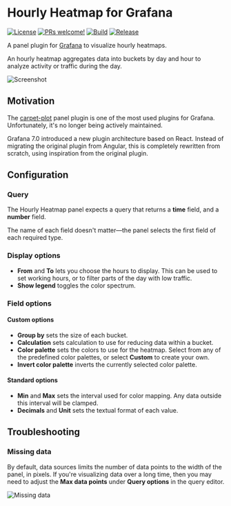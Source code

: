 # Hourly Heatmap for Grafana

[![License](https://img.shields.io/github/license/marcusolsson/grafana-hourly-heatmap-panel)](LICENSE)
[![PRs welcome!](https://img.shields.io/badge/PRs-welcome-brightgreen.svg)](#contribute)
[![Build](https://github.com/marcusolsson/grafana-hourly-heatmap-panel/workflows/CI/badge.svg)](https://github.com/marcusolsson/grafana-hourly-heatmap-panel/actions?query=workflow%3A%22CI%22)
[![Release](https://github.com/marcusolsson/grafana-hourly-heatmap-panel/workflows/Release/badge.svg)](https://github.com/marcusolsson/grafana-hourly-heatmap-panel/actions?query=workflow%3ARelease)

A panel plugin for [Grafana](https://grafana.com) to visualize hourly heatmaps.

An hourly heatmap aggregates data into buckets by day and hour to analyze activity or traffic during the day.

![Screenshot](https://github.com/marcusolsson/grafana-hourly-heatmap-panel/raw/master/src/img/screenshot.png)

## Motivation

The [carpet-plot](https://github.com/petrslavotinek/grafana-carpetplot) panel plugin is one of the most used plugins for Grafana. Unfortunately, it's no longer being actively maintained.

Grafana 7.0 introduced a new plugin architecture based on React. Instead of migrating the original plugin from Angular, this is completely rewritten from scratch, using inspiration from the original plugin.

## Configuration

### Query

The Hourly Heatmap panel expects a query that returns a **time** field, and a **number** field.

The name of each field doesn't matter—the panel selects the first field of each required type.

### Display options

- **From** and **To** lets you choose the hours to display. This can be used to set working hours, or to filter parts of the day with low traffic.
- **Show legend** toggles the color spectrum.

### Field options

#### Custom options

- **Group by** sets the size of each bucket.
- **Calculation** sets calculation to use for reducing data within a bucket.
- **Color palette** sets the colors to use for the heatmap. Select from any of the predefined color palettes, or select **Custom** to create your own.
- **Invert color palette** inverts the currently selected color palette.

#### Standard options

- **Min** and **Max** sets the interval used for color mapping. Any data outside this interval will be clamped.
- **Decimals** and **Unit** sets the textual format of each value.

## Troubleshooting

### Missing data

By default, data sources limits the number of data points to the width of the panel, in pixels. If you're visualizing data over a long time, then you may need to adjust the **Max data points** under **Query options** in the query editor.

![Missing data](https://github.com/marcusolsson/grafana-hourly-heatmap-panel/raw/master/src/img/missing-datapoints.png)
